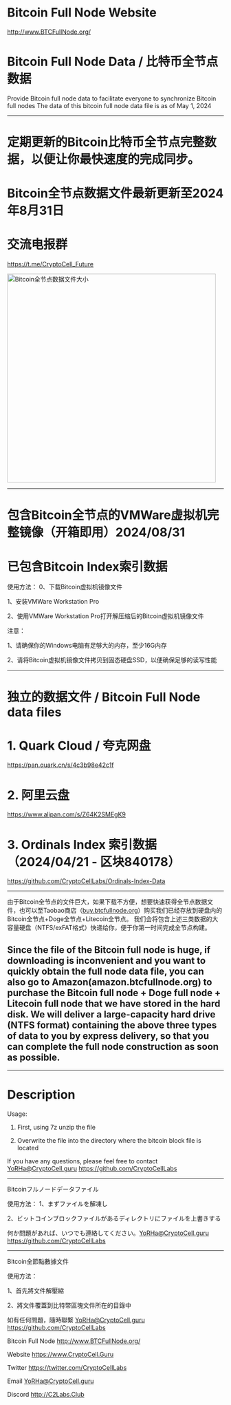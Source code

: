 # Bitcoin Full Node Website
http://www.BTCFullNode.org/

# Bitcoin Full Node Data / 比特币全节点数据

Provide Bitcoin full node data to facilitate everyone to synchronize Bitcoin full nodes
The data of this bitcoin full node data file is as of May 1, 2024

---------------------

# 定期更新的Bitcoin比特币全节点完整数据，以便让你最快速度的完成同步。
# Bitcoin全节点数据文件最新更新至2024年8月31日
# 交流电报群
https://t.me/CryptoCell_Future

<img width="485" alt="Bitcoin全节点数据文件大小" src="https://github.com/user-attachments/assets/f62677e7-fb0b-4809-8b98-680f185655e4">

--------------------------
# 包含Bitcoin全节点的VMWare虚拟机完整镜像（开箱即用）2024/08/31
# 已包含Bitcoin Index索引数据

使用方法：
0、下载Bitcoin虚拟机镜像文件

1、安装VMWare Workstation Pro

2、使用VMWare Workstation Pro打开解压缩后的Bitcoin虚拟机镜像文件


注意：

1、请确保你的Windows电脑有足够大的内存，至少16G内存

2、请将Bitcoin虚拟机镜像文件拷贝到固态硬盘SSD，以便确保足够的读写性能

----------------------------

# 独立的数据文件 / Bitcoin Full Node data files

# 1. Quark Cloud / 夸克网盘

https://pan.quark.cn/s/4c3b98e42c1f


# 2. 阿里云盘

https://www.alipan.com/s/Z64K2SMEgK9

# 3. Ordinals Index 索引数据（2024/04/21 - 区块840178）
https://github.com/CryptoCellLabs/Ordinals-Index-Data 

-------
由于Bitcoin全节点的文件巨大，如果下载不方便，想要快速获得全节点数据文件，也可以至Taobao商店（[buy.btcfullnode.org](https://buy.btcfullnode.org)）购买我们已经存放到硬盘内的Bitcoin全节点+Doge全节点+Litecoin全节点。
我们会将包含上述三类数据的大容量硬盘（NTFS/exFAT格式）快递给你，便于你第一时间完成全节点构建。

Since the file of the Bitcoin full node is huge, if downloading is inconvenient and you want to quickly obtain the full node data file, you can also go to Amazon(amazon.btcfullnode.org) to purchase the Bitcoin full node + Doge full node + Litecoin full node that we have stored in the hard disk.
We will deliver a large-capacity hard drive (NTFS format) containing the above three types of data to you by express delivery, so that you can complete the full node construction as soon as possible.
--------
------------------------

# Description

Usage:
1. First, using 7z unzip the file

3. Overwrite the file into the directory where the bitcoin block file is located

If you have any questions, please feel free to contact YoRHa@CryptoCell.guru
https://github.com/CryptoCellLabs

-------
Bitcoinフルノードデータファイル

使用方法：
1、まずファイルを解凍し

2、ビットコインブロックファイルがあるディレクトリにファイルを上書きする

何か問題があれば、いつでも連絡してください。YoRHa@CryptoCell.guru
https://github.com/CryptoCellLabs

-------

Bitcoin全節點數據文件

使用方法：

1、首先將文件解壓縮

2、將文件覆蓋到比特幣區塊文件所在的目錄中


如有任何問題，隨時聯繫  YoRHa@CryptoCell.guru
https://github.com/CryptoCellLabs

Bitcoin Full Node
http://www.BTCFullNode.org/

Website
https://www.CryptoCell.Guru

Twitter
https://twitter.com/CryptoCellLabs

Email
YoRHa@CryptoCell.guru

Discord
http://C2Labs.Club


